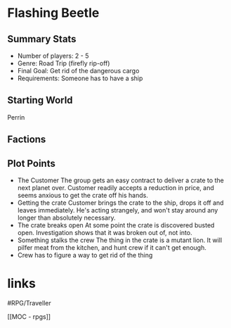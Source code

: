 # Flashing Beetle
## Summary Stats
* Number of players: 2 - 5
* Genre: Road Trip (firefly rip-off)
* Final Goal: Get rid of the dangerous cargo
* Requirements:  Someone has to have a ship
## Starting World
Perrin
## Factions

## Plot Points
* The Customer
The group gets an easy contract to deliver a crate to the next planet over.  Customer readily accepts a reduction in price, and seems anxious to get the crate off his hands.
* Getting the crate
Customer brings the crate to the ship, drops it off and leaves immediately.  He's acting strangely, and won't stay around any longer than absolutely necessary.
* The crate breaks open
At some point the crate is discovered busted open.  Investigation shows that it was broken out of, not into.
* Something stalks the crew
The thing in the crate is a mutant lion.  It will pilfer meat from the kitchen, and hunt crew if it can't get enough.
* Crew has to figure a way to get rid of the thing

# links

#RPG/Traveller 

[[MOC - rpgs]]